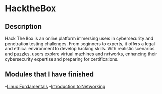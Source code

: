 # HacktheBox
<h2>Description</h2>
Hack The Box is an online platform immersing users in cybersecurity and penetration testing challenges. From beginners to experts, it offers a legal and ethical environment to develop hacking skills. With realistic scenarios and puzzles, users explore virtual machines and networks, enhancing their cybersecurity expertise and preparing for certifications.

<h2>Modules that I have finished</h2>

-[Linux Fundamentals](https://academy.hackthebox.com/achievement/badge/a6023ec1-bdf4-11ee-a670-bea50ffe6cb4)
-[Introduction to Networking](https://academy.hackthebox.com/achievement/badge/b88868c0-bdf1-11ee-a670-bea50ffe6cb4)

